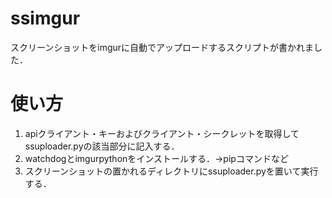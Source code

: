 # ssimgur
スクリーンショットをimgurに自動でアップロードするスクリプトが書かれました．


# 使い方
1. apiクライアント・キーおよびクライアント・シークレットを取得してssuploader.pyの該当部分に記入する． 
2. watchdogとimgurpythonをインストールする．→pipコマンドなど
3. スクリーンショットの置かれるディレクトリにssuploader.pyを置いて実行する．
